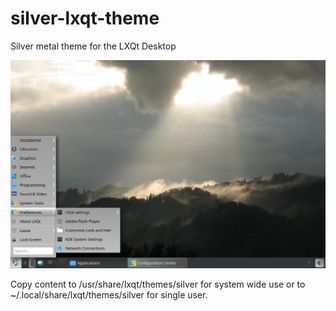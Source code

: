 # silver-lxqt-theme
Silver metal theme for the LXQt Desktop

![Screenshot](https://github.com/stefonarch/lxqt-themes/blob/master/silver.png)

Copy content to /usr/share/lxqt/themes/silver for system wide use or to ~/.local/share/lxqt/themes/silver for single user.
